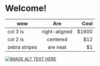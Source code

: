 # Welcome!
| wow           | Are           | Cool  |
| ------------- |:-------------:| -----:|
| col 3 is      | right-aligned | $1600 |
| col 2 is      | centered      |   $12 |
| zebra stripes | are neat      |    $1
[![IMAGE ALT TEXT HERE](http://img.youtube.com/vi/https://www.youtube.com/watch?v=cskYRDuZIes/0.jpg)](http://www.youtube.com/watch?v=YOUTUBE_VIDEO_ID_HERE)
